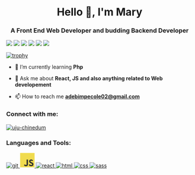 <h1 align="center">Hello 👋, I'm Mary</h1>
<h3 align="center">A Front End Web Developer and budding Backend Developer</h3>

<p>
  <img src="https://img.shields.io/badge/SASS-blue?logo=sass&logoColor=white&color=%23bf4080" />
  <img src="https://img.shields.io/badge/HTML-blue?style=white&logo=html5&color=%23fff" />
  <img src="https://img.shields.io/badge/CSS-blue?logo=css3&logoColor=blue&color=%23fff" />
  <img src="https://img.shields.io/badge/JAVASCRIPT-blue?logo=javascript&logoColor=white&color=blue" />
  <img src="https://img.shields.io/badge/REDUX-blue?logo=redux&logoColor=white&color=%23323330" />
  <img src="https://img.shields.io/badge/REACT-blue?style=white&logo=react&color=%23323330" />
</p>

[![trophy](https://github-profile-trophy.vercel.app/?username=adebimpecole)](https://github.com/ryo-ma/github-profile-trophy)

- 🌱 I’m currently learning **Php**

- 💬 Ask me about **React, JS and also anything related to Web developement**

- 📫 How to reach me **adebimpecole02@gmail.com**

<h3 align="left">Connect with me:</h3>
<p align="left">
<a href="https://linkedin.com/in/uju-chinedum" target="blank"><img align="center" src="https://raw.githubusercontent.com/rahuldkjain/github-profile-readme-generator/master/src/images/icons/Social/linked-in-alt.svg" alt="uju-chinedum" height="30" width="40" /></a>


<h3 align="left">Languages and Tools:</h3>
<p align="left"> <a href="https://git-scm.com/" target="_blank" rel="noreferrer"> <img src="https://www.vectorlogo.zone/logos/git-scm/git-scm-icon.svg" alt="git" width="40" height="40"/> </a> <a href="https://developer.mozilla.org/en-US/docs/Web/JavaScript" target="_blank" rel="noreferrer"> <img src="https://raw.githubusercontent.com/devicons/devicon/master/icons/javascript/javascript-original.svg" alt="javascript" width="40" height="40"/> </a> <a href="https://developer.mozilla.org/en-US/docs/Learn/Tools_and_testing/Client-side_JavaScript_frameworks/React_getting_started" target="_blank" rel="noreferrer"> <img src="https://www.vectorlogo.zone/logos/reactjs/reactjs-icon.svg" alt="react" width="40" height="40"/> </a> <a href="https://developer.mozilla.org/en-US/docs/Glossary/HTML5" target="_blank" rel="noreferrer"> <img src="https://www.vectorlogo.zone/logos/w3_html5/w3_html5-icon.svg" alt="html" width="40" height="40"/> </a> <a href="https://developer.mozilla.org/en-US/docs/Glossary/CSS" target="_blank" rel="noreferrer"> <img src="https://www.vectorlogo.zone/logos/w3_css/w3_css-icon.svg" alt="css" width="40" height="40"/> </a> <a href="https://sass-lang.com/" target="_blank" rel="noreferrer"> <img src="https://www.vectorlogo.zone/logos/sass-lang/sass-lang-icon.svg" alt="sass" width="40" height="40"/> </a> 




<!---
Savadow/Savadow is a ✨ special ✨ repository because its `README.md` (this file) appears on your GitHub profile.
You can click the Preview link to take a look at your changes.
--->
